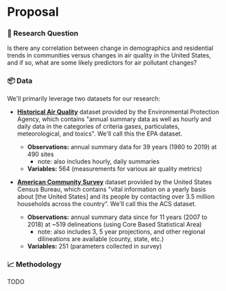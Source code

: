 # Proposal

### 🔎 Research Question

<!-- What is your research question? -->

Is there any correlation between change in demographics and residential trends in communities versus changes in air quality in the United States, and if so, what are some likely predictors for air pollutant changes?

### 📦 Data

<!-- What is the data that you will use? How many observations? How many variables? -->

We'll primarily leverage two datasets for our research:

* [**Historical Air Quality**](https://console.cloud.google.com/marketplace/details/epa/historical-air-quality?filter=solution-type%3Adataset&filter=category%3Ascience-research&id=198c2178-3986-4182-a7c7-4c9ae81dfc5d) dataset provided by the Environmental Protection Agency, which contains "annual summary data as well as hourly and daily data in the categories of criteria gases, particulates, meteorological, and toxics". We'll call this the EPA dataset.
  * **Observations:** annual summary data for 39 years (1980 to 2019) at 490 sites
    * note: also includes hourly, daily summaries
  * **Variables:** 564 (measurements for various air quality metrics)

* [**American Community Survey**](https://console.cloud.google.com/marketplace/details/united-states-census-bureau/acs?filter=solution-type:dataset&q=census&id=1282ab4c-78a4-4da5-8af8-cd693fe390ab) dataset provided by the United States Census Bureau, which contains "vital information on a yearly basis about [the United States] and its people by contacting over 3.5 million households across the country”. We'll call this the ACS dataset.
  * **Observations:** annual summary data since for 11 years (2007 to 2018) at ~519 delineations (using Core Based Statistical Area)
    * note: also includes 3, 5 year projections, and other regional dilineations are available (county, state, etc.)
  * **Variables:** 251 (parameters collected in survey)

### 📈 Methodology

<!-- What methods will you use? Why it is suitable for this dataset and question? -->

TODO
